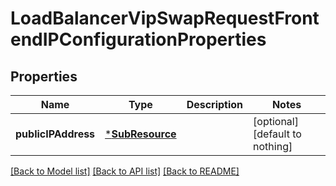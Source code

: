 # LoadBalancerVipSwapRequestFrontendIPConfigurationProperties


## Properties
Name | Type | Description | Notes
------------ | ------------- | ------------- | -------------
**publicIPAddress** | [***SubResource**](SubResource.md) |  | [optional] [default to nothing]


[[Back to Model list]](../README.md#models) [[Back to API list]](../README.md#api-endpoints) [[Back to README]](../README.md)


